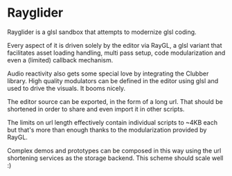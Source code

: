 # Rayglider

Rayglider is a glsl sandbox that attempts to modernize glsl coding. 

Every aspect of it is driven solely by the editor via RayGL, a glsl variant that facilitates asset loading handling, multi pass setup, code modularization and even a (limited) callback mechanism. 

Audio reactivity also gets some special love by integrating the Clubber library. High quality modulators can be defined in the editor using glsl and used to drive the visuals. It booms nicely.

The editor source can be exported, in the form of a long url. That should be shortened in order to share and even import it in other scripts. 

The limits on url length effectively contain individual scripts to ~4KB each but that's more than enough thanks to the modularization provided by RayGL. 

Complex demos and prototypes can be composed in this way using the url shortening services as the storage backend. This scheme should scale well :) 

 
